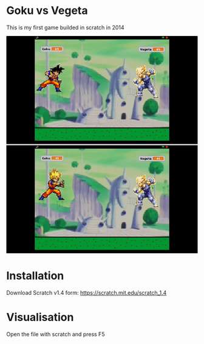 # Goku vs Vegeta
This is my first game builded in scratch in 2014

![Goku vs Vegeta](https://raw.githubusercontent.com/christiandp/first-game-scratch/master/images/goku_vs_vegeta_1.gif)
![Goku vs Vegeta](https://raw.githubusercontent.com/christiandp/first-game-scratch/master/images/goku_vs_vegeta_2.gif)

# Installation
Download Scratch v1.4 form: https://scratch.mit.edu/scratch_1.4

# Visualisation
Open the file with scratch and press F5
